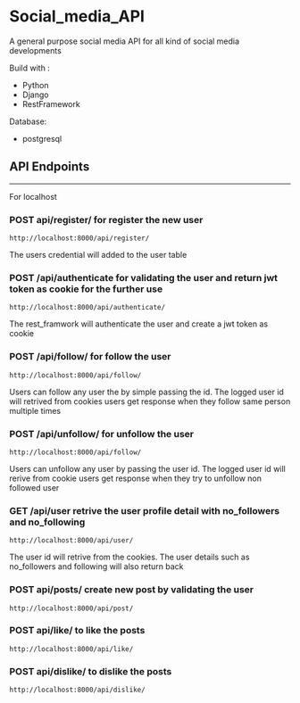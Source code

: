 # Social_media_API
A general purpose social media API for all kind of social media developments

Build with :
* Python
* Django
* RestFramework

Database:
* postgresql

## API Endpoints
____________________
For localhost

### POST api/register/ for register the new user
```
http://localhost:8000/api/register/
```
The users credential will added to the user table
### POST /api/authenticate for validating the user and return jwt token as cookie for the further use
```
http://localhost:8000/api/authenticate/
```
The rest_framwork will authenticate the user and create a jwt token as cookie
### POST /api/follow/ for follow the user
```
http://localhost:8000/api/follow/
```
Users can follow any user the by simple passing the id. The logged user id will retrived from cookies
users get response when they follow same person multiple times

### POST /api/unfollow/ for unfollow the user
```
http://localhost:8000/api/follow/
```
Users can unfollow any user by passing the user id. The logged user id will rerive from cookie
users get response when they try to unfollow non followed user

### GET /api/user retrive the user profile detail with no_followers and no_following
```
http://localhost:8000/api/user/
```
The user id will retrive from the cookies. The user details such as no_followers and following will also return back

### POST api/posts/ create new post by validating the user 
```
http://localhost:8000/api/post/
```
### POST api/like/ to like the posts
```
http://localhost:8000/api/like/
```
### POST api/dislike/ to dislike the posts
```
http://localhost:8000/api/dislike/
```
